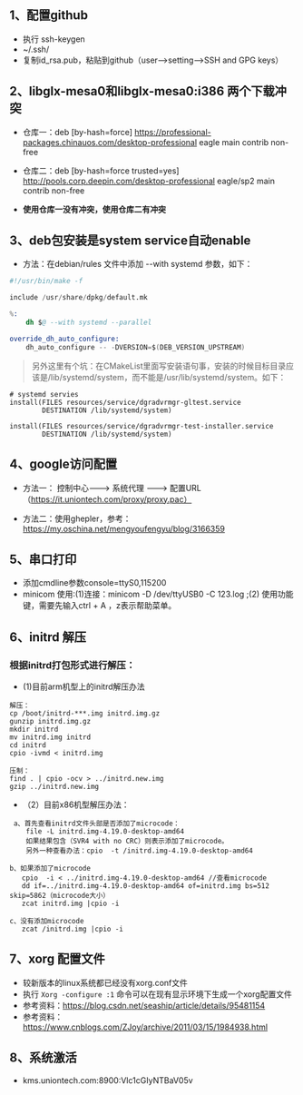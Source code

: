 ## 1、配置github
* 执行 ssh-keygen
* ~/.ssh/
* 复制id_rsa.pub，粘贴到github（user-->setting-->SSH and GPG keys）

## 2、libglx-mesa0和libglx-mesa0:i386 两个下载冲突
* 仓库一：deb [by-hash=force] https://professional-packages.chinauos.com/desktop-professional eagle main contrib non-free

* 仓库二：deb [by-hash=force trusted=yes] http://pools.corp.deepin.com/desktop-professional eagle/sp2 main contrib non-free

* **使用仓库一没有冲突，使用仓库二有冲突**

## 3、deb包安装是system service自动enable
* 方法：在debian/rules 文件中添加 --with systemd 参数，如下：
```s
#!/usr/bin/make -f

include /usr/share/dpkg/default.mk

%:
	dh $@ --with systemd --parallel

override_dh_auto_configure:
	dh_auto_configure -- -DVERSION=$(DEB_VERSION_UPSTREAM)
```

> 另外这里有个坑：在CMakeList里面写安装语句事，安装的时候目标目录应该是/lib/systemd/system，而不能是/usr/lib/systemd/system。如下：
```
# systemd servies
install(FILES resources/service/dgradvrmgr-gltest.service
        DESTINATION /lib/systemd/system)

install(FILES resources/service/dgradvrmgr-test-installer.service
        DESTINATION /lib/systemd/system)
```


## 4、google访问配置

* 方法一： 控制中心---> 系统代理 ---> 配置URL （https://it.uniontech.com/proxy/proxy.pac）

* 方法二：使用ghepler，参考：https://my.oschina.net/mengyoufengyu/blog/3166359

## 5、串口打印
* 添加cmdline参数console=ttyS0,115200
* minicom 使用:(1)连接：minicom -D /dev/ttyUSB0 -C 123.log ;(2) 使用功能键，需要先输入ctrl + A ，z表示帮助菜单。

## 6、initrd 解压
### 根据initrd打包形式进行解压：
* (1)目前arm机型上的initrd解压办法
```
解压：
cp /boot/initrd-***.img initrd.img.gz
gunzip initrd.img.gz
mkdir initrd
mv initrd.img initrd
cd initrd
cpio -ivmd < initrd.img

压制：
find . | cpio -ocv > ../initrd.new.img
gzip ../initrd.new.img
```

* （2）目前x86机型解压办法：
```
 a、首先查看initrd文件头部是否添加了microcode：
    file -L initrd.img-4.19.0-desktop-amd64
    如果结果包含（SVR4 with no CRC）则表示添加了microcode。
    另外一种查看办法：cpio  -t /initrd.img-4.19.0-desktop-amd64

b、如果添加了microcode
   cpio  -i < ../initrd.img-4.19.0-desktop-amd64 //查看microcode
   dd if=../initrd.img-4.19.0-desktop-amd64 of=initrd.img bs=512 skip=5862（microcode大小） 
   zcat initrd.img |cpio -i

c、没有添加microcode
   zcat /initrd.img |cpio -i
```

## 7、xorg 配置文件
* 较新版本的linux系统都已经没有xorg.conf文件
* 执行 ```Xorg -configure :1``` 命令可以在现有显示环境下生成一个xorg配置文件
* 参考资料：https://blog.csdn.net/seaship/article/details/95481154
* 参考资料：https://www.cnblogs.com/ZJoy/archive/2011/03/15/1984938.html

## 8、系统激活
* kms.uniontech.com:8900:Vlc1cGIyNTBaV05v
